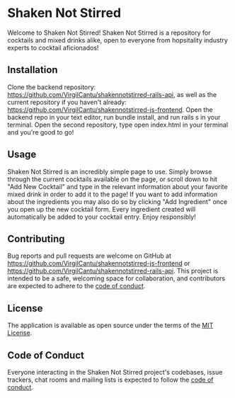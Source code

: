 # Shaken Not Stirred

Welcome to Shaken Not Stirred! Shaken Not Stirred is a repository for cocktails and mixed drinks alike, open to everyone from hopsitality industry experts to cocktail aficionados!

## Installation

Clone the backend repository: https://github.com/VirgilCantu/shakennotstirred-rails-api, as well as the current repository if you haven't already: https://github.com/VirgilCantu/shakennotstirred-js-frontend. Open the backend repo in your text editor, run bundle install, and run rails s in your terminal. Open the second repository, type open index.html in your terminal and you're good to go!

## Usage

Shaken Not Stirred is an incredibly simple page to use. Simply browse through the current cocktails available on the page, or scroll down to hit "Add New Cocktail" and type in the relevant information about your favorite mixed drink in order to add it to the page! If you want to add information about the ingredients you may also do so by clicking "Add Ingredient" once you open up the new cocktail form. Every ingredient created will automatically be added to your cocktail entry. Enjoy responsibly!

## Contributing

Bug reports and pull requests are welcome on GitHub at https://github.com/VirgilCantu/shakennotstirred-js-frontend or https://github.com/VirgilCantu/shakennotstirred-rails-api. This project is intended to be a safe, welcoming space for collaboration, and contributors are expected to adhere to the [code of conduct](https://github.com/VirgilCantu/shakennotstirred-js-frontend/blob/master/CODE_OF_CONDUCT.md).

## License

The application is available as open source under the terms of the [MIT License](https://opensource.org/licenses/MIT).

## Code of Conduct

Everyone interacting in the Shaken Not Stirred project's codebases, issue trackers, chat rooms and mailing lists is expected to follow the [code of conduct](https://github.com/VirgilCantu/shakennotstirred-js-frontend/blob/master/CODE_OF_CONDUCT.md).
